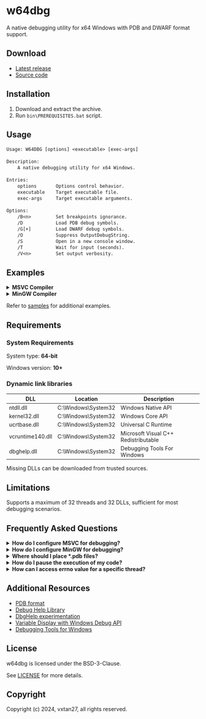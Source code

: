 # w64dbg

A native debugging utility for x64 Windows with PDB and DWARF format support.

## Download

- [Latest release](https://github.com/vxtan27/w64dbg/releases/latest)
- [Source code](./)

## Installation

1. Download and extract the archive.
2. Run `bin\PREREQUISITES.bat` script.

## Usage

    
    Usage: W64DBG [options] <executable> [exec-args]
    
    Description:
        A native debugging utility for x64 Windows.
        
    Entries:
        options       Options control behavior.
        executable    Target executable file.
        exec-args     Target executable arguments.
        
    Options:
        /B<n>         Set breakpoints ignorance.
        /D            Load PDB debug symbols.
        /G[+]         Load DWARF debug symbols.
        /O            Suppress OutputDebugString.
        /S            Open in a new console window.
        /T            Wait for input (seconds).
        /V<n>         Set output verbosity.
        

## Examples

<details>
    <summary>
        <b>
            MSVC Compiler
        </b>
    </summary>
    <br>
    <img src="./samples/4.png"/>
</details>

<details>
    <summary>
        <b>
            MinGW Compiler
        </b>
    </summary>
    <br>
    <img src="./samples/8.png"/>
</details>

Refer to [samples](samples) for additional examples.

## Requirements

### System Requirements

System type: **64-bit**

Windows version: **10+**

### Dynamic link libraries

| DLL              | Location            | Description                          |
| ---------------- | ------------------- | ------------------------------------ |
| ntdll.dll        | C:\Windows\System32 | Windows Native API                   |
| kernel32.dll     | C:\Windows\System32 | Windows Core API                     |
| ucrtbase.dll     | C:\Windows\System32 | Universal C Runtime                  |
| vcruntime140.dll | C:\Windows\System32 | Microsoft Visual C++ Redistributable |
| dbghelp.dll      | C:\Windows\System32 | Debugging Tools For Windows          |

Missing DLLs can be downloaded from trusted sources.

## Limitations

Supports a maximum of 32 threads and 32 DLLs, sufficient for most debugging scenarios.

## Frequently Asked Questions

<details>
    <summary>
        <b>
            How do I configure MSVC for debugging?
        </b>
    </summary>

Use these options with MSVC:

| Option          | MSVC-Optimized | Debug info level     |
| --------------- | -------------- | -------------------- |
| /DEBUG          | Yes            | Standard             |
| /DEBUG:FULL     | Yes            | Maximum              |
| /DEBUG:FASTLINK | Yes            | Reduced              |
| /Z7             | Yes            | Basic                |
| /Zi             | Yes            | Standard             |
| /OPT:NOREF      | No             | Enhanced symbol info |
| /OPT:NOICF      | No             | Enhanced symbol info |

For more information:

- [Generate debug info](https://learn.microsoft.com/cpp/build/reference/debug-generate-debug-info)
- [Debug Information Format](https://learn.microsoft.com/cpp/build/reference/z7-zi-zi-debug-information-format)
- [Optimizations](https://learn.microsoft.com/cpp/build/reference/opt-optimizations)

</details>

<details>
    <summary>
        <b>
            How do I configure MinGW for debugging?
        </b>
    </summary>

Use these options with MinGW:

| Option | Macro info | GDB-Optimized | Debug info level |
| ------ | ---------- | ------------- | ---------------- |
| -g     | No         | No            | Basic            |
| -g3    | Yes        | No            | Maximum          |
| -ggdb  | No         | Yes           | Basic            |
| -ggdb3 | Yes        | Yes           | Maximum          |

Include `-fno-omit-frame-pointer` to preserve frame pointers.

For more information:

- [Debugging Options](https://gcc.gnu.org/onlinedocs/gcc/Debugging-Options.html)
- [Optimize Options](https://gcc.gnu.org/onlinedocs/gcc/Optimize-Options.html#index-fomit-frame-pointer)

</details>

<details>
    <summary>
        <b>
            Where should I place *.pdb files?
        </b>
    </summary>

Place `*.pdb` files alongside the executable or configure symbol paths via `_NT_ALT_SYMBOL_PATH` or `_NT_SYMBOL_PATH`

Refer to [this documentation](https://learn.microsoft.com/windows-hardware/drivers/debugger/general-environment-variables) for additional information.

</details>

<details>
    <summary>
        <b>
            How do I pause the execution of my code?
        </b>
    </summary>

You can use the `__debugbreak()` or `DebugBreak()` API to pause execution at specific points.

Refer to [this documentation](https://learn.microsoft.com/visualstudio/debugger/using-breakpoints) for additional information.

</details>

<details>
    <summary>
        <b>
            How can I access errno value for a specific thread?
        </b>
    </summary>

`errno` is thread-local and accessed via `_errno()`:

    _ACRTIMP int* __cdecl _errno(void);
    #define errno (*_errno())

Direct access to another thread's `errno` is not possible.

</details>

## Additional Resources

- [PDB format](https://github.com/Microsoft/microsoft-pdb/blob/master/docs/ExternalResources.md)
- [Debug Help Library](https://learn.microsoft.com/windows/win32/debug/debug-help-library)
- [DbgHelp experimentation](https://debuginfo.com/articles.html)
- [Variable Display with Windows Debug API](https://accu.org/journals/overload/29/165/orr)
- [Debugging Tools for Windows](https://learn.microsoft.com/windows-hardware/drivers/debugger/debugger-download-tools)

## License

w64dbg is licensed under the BSD-3-Clause.

See [LICENSE](LICENSE) for more details.

## Copyright

Copyright (c) 2024, vxtan27, all rights reserved.